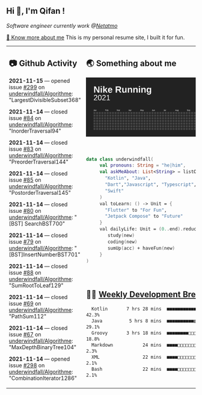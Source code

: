 <h2> Hi 👋, I'm Qifan ! </h2>
<p><em>Software engineer currently work @<a href="https://www.netatmo.com">Netatmo</a>
</em></p><p><a href="https://qifanyang.com/resume" target="_blank"> 🔭 Know more about me</a> This is my personal resume site, I built it for fun.</p>
<table><tr><td valign="top" rowspan="2">

 ## 📷 Github Activity
 <!-- githubActivity starts -->
  **2021-11-15** — opened issue [#299](https://api.github.com/repos/underwindfall/Algorithme/issues/299) on [underwindfall/Algorithme](https://api.github.com/repos/underwindfall/Algorithme): "LargestDivisibleSubset368"

  **2021-11-14** — closed issue [#84](https://api.github.com/repos/underwindfall/Algorithme/issues/84) on [underwindfall/Algorithme](https://api.github.com/repos/underwindfall/Algorithme): "InorderTraversal94"

  **2021-11-14** — closed issue [#83](https://api.github.com/repos/underwindfall/Algorithme/issues/83) on [underwindfall/Algorithme](https://api.github.com/repos/underwindfall/Algorithme): "PreorderTraversal144"

  **2021-11-14** — closed issue [#85](https://api.github.com/repos/underwindfall/Algorithme/issues/85) on [underwindfall/Algorithme](https://api.github.com/repos/underwindfall/Algorithme): "PostorderTraversal145"

  **2021-11-14** — closed issue [#80](https://api.github.com/repos/underwindfall/Algorithme/issues/80) on [underwindfall/Algorithme](https://api.github.com/repos/underwindfall/Algorithme): "[BST] SearchBST700"

  **2021-11-14** — closed issue [#79](https://api.github.com/repos/underwindfall/Algorithme/issues/79) on [underwindfall/Algorithme](https://api.github.com/repos/underwindfall/Algorithme): "[BST]InsertNumberBST701"

  **2021-11-14** — closed issue [#88](https://api.github.com/repos/underwindfall/Algorithme/issues/88) on [underwindfall/Algorithme](https://api.github.com/repos/underwindfall/Algorithme): "SumRootToLeaf129"

  **2021-11-14** — closed issue [#69](https://api.github.com/repos/underwindfall/Algorithme/issues/69) on [underwindfall/Algorithme](https://api.github.com/repos/underwindfall/Algorithme): "PathSum112"

  **2021-11-14** — closed issue [#67](https://api.github.com/repos/underwindfall/Algorithme/issues/67) on [underwindfall/Algorithme](https://api.github.com/repos/underwindfall/Algorithme): "MaxDepthBinaryTree104"

  **2021-11-14** — opened issue [#298](https://api.github.com/repos/underwindfall/Algorithme/issues/298) on [underwindfall/Algorithme](https://api.github.com/repos/underwindfall/Algorithme): "CombinationIterator1286"
 <!-- githubActivity ends -->
 </td><td valign="top">

 ## 🌏 Something about me
 <!-- profile starts -->
 <a href="https://github.com/underwindfall" width="100%">
   <img src="https://github.com/underwindfall/GitHubPoster/blob/main/examples/nike.svg"/>
 </a>
 <br/>
 <br/>
 <br/>

 ```kotlin
 data class underwindfall(
      val pronouns: String = "he|him",
      val askMeAbout: List<String> = listOf(
        "Kotlin", "Java",
        "Dart","Javascript", "Typescript",
        "Swift"
      )
      val toLearn: () -> Unit = {
        "Flutter" to "For Fun",
        "Jetpack Compose" to "Future"
      }
      val dailyLife: Unit = (0..end).reduce { acc, new ->
         study(new)
         coding(new)
         sumUp(acc) + haveFun(new)
      }
 )
 ```
 <!-- profile ends -->
 </td></tr><tr><td valign="top">

 ## 🏊‍♂️ <a href="https://gist.github.com/underwindfall/377ee88ba1fabd1e93516e48ca9c61eb" target="_blank">Weekly Development Breakdown</a>
  <!-- codeTime starts -->
  ```text
    Kotlin       7 hrs 28 mins  ■■■■■■■■■■■■■▦□□□□□□□□□□  42.3%
    Java          5 hrs 8 mins  ■■■■■■■■■■▥□□□□□□□□□□□□□  29.1%
    Groovy       3 hrs 18 mins  ■■■■■■■■□□□□□□□□□□□□□□□□  18.8%
    Markdown           24 mins  ■■■■□□□□□□□□□□□□□□□□□□□□   2.3%
    XML                22 mins  ■■■■□□□□□□□□□□□□□□□□□□□□   2.1%
    Bash               22 mins  ■■■■□□□□□□□□□□□□□□□□□□□□   2.1%
  ```
  <!-- codeTime starts -->
  </td></tr></table>
